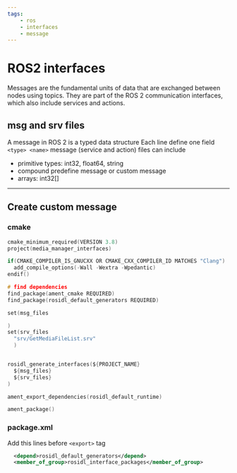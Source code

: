 ```yaml
---
tags:
    - ros
    - interfaces
    - message
---
```


# ROS2 interfaces

Messages are the fundamental units of data that are exchanged between nodes using topics. They are part of the ROS 2 communication interfaces, which also include services and actions.

## msg and srv files

A message in ROS 2 is a typed data structure 
Each line define one field `<type> <name>`
message (service and action) files can include

- primitive types: int32, float64, string
- compound predefine message or custom message
- arrays: int32[]


---

## Create custom message

### cmake

```c
cmake_minimum_required(VERSION 3.8)
project(media_manager_interfaces)

if(CMAKE_COMPILER_IS_GNUCXX OR CMAKE_CXX_COMPILER_ID MATCHES "Clang")
  add_compile_options(-Wall -Wextra -Wpedantic)
endif()

# find dependencies
find_package(ament_cmake REQUIRED)
find_package(rosidl_default_generators REQUIRED)

set(msg_files

)
set(srv_files
  "srv/GetMediaFileList.srv"
  )


rosidl_generate_interfaces(${PROJECT_NAME}
  ${msg_files}
  ${srv_files}
)

ament_export_dependencies(rosidl_default_runtime)

ament_package()

```

### package.xml
Add this lines before `<export>` tag

```xml
  <depend>rosidl_default_generators</depend>
  <member_of_group>rosidl_interface_packages</member_of_group>
```